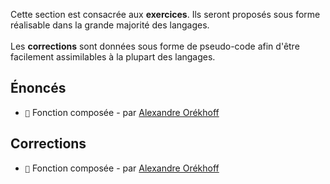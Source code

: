 Cette section est consacrée aux **exercices**. Ils seront proposés sous forme réalisable dans la grande majorité des langages. </br></br>
Les **corrections** sont données sous forme de pseudo-code afin d'être facilement assimilables à la plupart des langages.

## Énoncés

- `📑` Fonction composée - par [Alexandre Orékhoff](https://github.com/readthedocs-fr/notions/blob/master/exercices/fr/enonces/FONCTION_COMPOSEE.md)

## Corrections

- `📑` Fonction composée - par [Alexandre Orékhoff](https://github.com/readthedocs-fr/notions/blob/master/exercices/fr/enonces/FONCTION_COMPOSEE.md)
